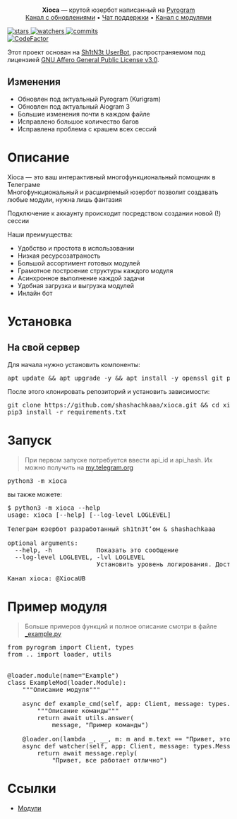 <p align="center">
    <br>
    <b>Xioca</b> — крутой юзербот написанный на <a href="https://github.com/pyrogram/pyrogram">Pyrogram</a>
    <br>
    <a href="https://t.me/XiocaUB">Канал с обновлениями</a>
    •
    <a href="https://t.me/XiocaUB">Чат поддержки</a>
    •
    <a href="https://t.me/XiocaUB">Канал с модулями</a>
</p>

<a href="https://github.com/shashachkaaa/xioca/stargazers">
    <img src="https://badgen.net/github/stars/shashachkaaa/xioca" alt="stars">
</a>
<a href="https://github.com/shashachkaaa/xioca/watchers">
    <img src="https://badgen.net/github/watchers/shashachkaaa/xioca" alt="watchers">
</a>
<a href="https://github.com/shashachkaaa/xioca/commits/main">
    <img src="https://badgen.net/github/commits/shashachkaaa/xioca/main" alt="commits">
</a>
<br>
<a href="https://www.codefactor.io/repository/github/shashahchkaaa/xioca">
    <img src="https://www.codefactor.io/repository/github/shashachkaaa/xioca/badge" alt="CodeFactor"/>
</a>

Этот проект основан на [Sh1tN3t UserBot](https://github.com/sh1tn3t/sh1t-ub), распространяемом под лицензией [GNU Affero General Public License v3.0](https://www.gnu.org/licenses/agpl-3.0.html).

## Изменения
- Обновлен под актуальный Pyrogram (Kurigram)
- Обновлен под актуальный Aiogram 3
- Большие изменения почти в каждом файле
- Исправлено большое количество багов
- Исправлена проблема с крашем всех сессий

<h1>Описание</h1>

Xioca — это ваш интерактивный многофункциональный помощник в Телеграме  
Многофункциональный и расширяемый юзербот позволит создавать любые модули, нужна лишь фантазия

Подключение к аккаунту происходит посредством создании новой (!) сессии

Наши преимущества:
<ul>
    <li>Удобство и простота в использовании</li>
    <li>Низкая ресурсозатраность</li>
    <li>Большой ассортимент готовых модулей</li>
    <li>Грамотное построение структуры каждого модуля</li>
    <li>Асинхронное выполнение каждой задачи</li>
    <li>Удобная загрузка и выгрузка модулей</li>
    <li>Инлайн бот</li>
</ul>


<h1>Установка</h1>

<h2>На свой сервер</h2>

Для начала нужно установить компоненты:

<pre lang="bash">
apt update && apt upgrade -y && apt install -y openssl git python3 python3-pip
</pre>

После этого клонировать репозиторий и установить зависимости:

<pre lang="bash">
git clone https://github.com/shashachkaaa/xioca.git && cd xioca
pip3 install -r requirements.txt
</pre>


<h1>Запуск</h1>

> При первом запуске потребуется ввести api_id и api_hash. Их можно получить на <a href="https://my.telegram.org">my.telegram.org</a>

<pre lang="bash">
python3 -m xioca
</pre>

вы также можете:

<pre lang="bash">
$ python3 -m xioca --help
usage: xioca [--help] [--log-level LOGLEVEL]

Телеграм юзербот разработанный sh1tn3t‘ом & shashachkaaa

optional arguments:
  --help, -h            Показать это сообщение
  --log-level LOGLEVEL, -lvl LOGLEVEL
                        Установить уровень логирования. Доступно: NOTSET, DEBUG, INFO, WARNING, ERROR, CRITICAL или число от 0 до 50

Канал xioca: @XiocaUB
</pre>

<h1>Пример модуля</h1>

> Больше примеров функций и полное описание смотри в файле <a href="./xioca/modules/_example.py">_example.py</a>

<pre lang="python">
from pyrogram import Client, types
from .. import loader, utils


@loader.module(name="Example")
class ExampleMod(loader.Module):
    """Описание модуля"""

    async def example_cmd(self, app: Client, message: types.Message):
        """Описание команды"""
        return await utils.answer(
            message, "Пример команды")

    @loader.on(lambda _, __, m: m and m.text == "Привет, это проверка вотчера xioca")
    async def watcher(self, app: Client, message: types.Message):
        return await message.reply(
            "Привет, все работает отлично")
</pre>


<h1>Ссылки</h1>

<ul>
    <li><a href="https://t.me/XiocaUB">Модули</a></li>
</ul>
